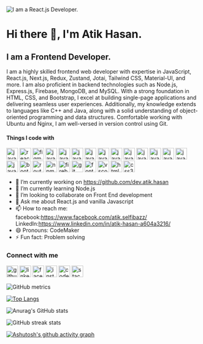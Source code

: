 <!-- ### Hi there 👋

<!--
**dev.atik.hasan/dev.atik.hasan** is a ✨ _special_ ✨ repository because its `README.md` (this file) appears on your GitHub profile.

Here are some ideas to get you started:

- 🔭 I’m currently working on ...
- 🌱 I’m currently learning ...
- 👯 I’m looking to collaborate on ...
- 🤔 I’m looking for help with ...
- 💬 Ask me about ...
- 📫 How to reach me: ...
- 😄 Pronouns: ...
- ⚡ Fun fact: ...
-->

 


 
 

 
<!--  custom editing starts from here  -->


![I am a React.js Developer.](https://i.ibb.co/MGgGgQ6/atik.jpg)

# Hi there 👋, I'm Atik Hasan.
## I am a Frontend Developer.


I am a highly skilled frontend web developer with expertise in JavaScript, React.js, Next.js, Redux, Zustand, Jotai, Tailwind CSS, Material-UI, and more. I am also proficient in backend technologies such as Node.js, Express.js, Firebase, MongoDB, and MySQL. With a strong foundation in HTML, CSS, and Bootstrap, I excel at building single-page applications and delivering seamless user experiences. Additionally, my knowledge extends to languages like C++ and Java, along with a solid understanding of object-oriented programming and data structures. Comfortable working with Ubuntu and Nginx, I am well-versed in version control using Git.




#### Things I code with

 <img src='https://img.shields.io/badge/JavaScript-323330?style=for-the-badge&logo=javascript&logoColor=F7DF1E' alt='javascript' height='30'> <img src='https://img.shields.io/badge/React-20232A?style=for-the-badge&logo=react&logoColor=61DAFB' alt='react' height='30'>   <img src='https://img.shields.io/badge/next.js-000000?style=for-the-badge&logo=nextdotjs&logoColor=white' alt='figma' height='30'> <img src='https://img.shields.io/badge/TypeScript-007ACC?style=for-the-badge&logo=typescript&logoColor=white' alt='javascript' height='30'> <img src='https://img.shields.io/badge/Node.js-43853D?style=for-the-badge&logo=node.js&logoColor=white'    alt='javascript' height='30'> <img src='https://img.shields.io/badge/C%2B%2B-00599C?style=for-the-badge&logo=c%2B%2B&logoColor=white' alt='javascript' height='30'>  <img src='https://img.shields.io/badge/Java-ED8B00?style=for-the-badge&logo=java&logoColor=white' alt='javascript' height='30'>  <img src='https://img.shields.io/badge/Tailwind_CSS-38B2AC?style=for-the-badge&logo=tailwind-css&logoColor=white' alt='javascript' height='30'>  <img src='https://img.shields.io/badge/Material--UI-0081CB?style=for-the-badge&logo=material-ui&logoColor=white' alt='javascript' height='30'> <img src='https://img.shields.io/badge/Redux-593D88?style=for-the-badge&logo=redux&logoColor=white' alt='javascript' height='30'>  <img src='https://img.shields.io/badge/MySQL-00000F?style=for-the-badge&logo=mysql&logoColor=white' alt='javascript' height='30'>  <img src='https://img.shields.io/badge/Microsoft_Azure-0089D6?style=for-the-badge&logo=microsoft-azure&logoColor=white' alt='javascript' height='30'> <img src='https://img.shields.io/badge/Docker-2496ED?style=for-the-badge&logo=docker&logoColor=white' alt='javascript' height='30'> <img src='https://img.shields.io/badge/Linux-E34F26?style=for-the-badge&logo=linux&logoColor=black' alt='javascript' height='30'>  <img src='https://img.shields.io/badge/Nginx-009639?style=for-the-badge&logo=nginx&logoColor=white' alt='javascript' height='30'> <img src='https://img.shields.io/badge/Bootstrap-563D7C?style=for-the-badge&logo=bootstrap&logoColor=white' alt='bootstrap' height='30'> <img src='https://img.shields.io/badge/React_Router-CA4245?style=for-the-badge&logo=react-router&logoColor=white' alt='router' height='30'>  <img src='https://img.shields.io/badge/npm-CB3837?style=for-the-badge&logo=npm&logoColor=white' alt='npm' height='30'>  <img src='https://img.shields.io/badge/firebase-ffca28?style=for-the-badge&logo=firebase&logoColor=black' alt='firebase' height='30'> <img src='https://img.shields.io/badge/Git-F05032?style=for-the-badge&logo=git&logoColor=white' alt='git' height='30'> <img src='https://img.shields.io/badge/Font_Awesome-339AF0?style=for-the-badge&logo=fontawesome&logoColor=white' alt='fontAwesome' height='30'> <img src='https://img.shields.io/badge/Visual_Studio_Code-0078D4?style=for-the-badge&logo=visual%20studio%20code&logoColor=white' alt='vscode' height='30'> <img src='https://img.shields.io/badge/HTML5-E34F26?style=for-the-badge&logo=html5&logoColor=white' alt='html' height='30'> <img src='https://img.shields.io/badge/CSS3-1572B6?style=for-the-badge&logo=css3&logoColor=white' alt='css3' height='30'>
 
<!-- - ✔JAVASCRIPT 
- ✔REACT.JS 
- ✔HTML 
- ✔CSS 
- ✔BOOTSTRAP 
- ✔CONTEXT API 
- ✔GIT 
- ✔WEBPACK -->


- 🔭 I’m currently working on https://github.com/dev.atik.hasan 
- 🌱 I’m currently learning Node.js 
- 👯 I’m looking to collaborate on Front End development 
- 💬 Ask me about React.js and vanilla Javascript 
- 📫 How to reach me: facebook:https://www.facebook.com/atik.selfibazz/                  LinkedIn:https://www.linkedin.com/in/atik-hasan-a604a3216/ 
- 😄 Pronouns: CodeMaker  
- ⚡ Fun fact: Problem solving  

### Connect with me 

[<img src='https://img.shields.io/badge/GitHub-100000?style=for-the-badge&logo=github&logoColor=white' alt='github' height='30'>](https://github.com/dev.atik.hasan)  [<img src='https://img.shields.io/badge/LinkedIn-0077B5?style=for-the-badge&logo=linkedin&logoColor=white' alt='linkedin' height='30'>](https://www.linkedin.com/in/atik-hasan-a604a3216/)  [<img src='https://img.shields.io/badge/Facebook-1877F2?style=for-the-badge&logo=facebook&logoColor=white' alt='facebook' height='30'>](https://www.facebook.com/atik.selfibazz)  [<img src='https://img.shields.io/badge/Instagram-E4405F?style=for-the-badge&logo=instagram&logoColor=white' alt='instagram' height='30'>](https://www.instagram.com/atik_hasan9/)  [<img src='https://img.shields.io/badge/Codepen-000000?style=for-the-badge&logo=codepen&logoColor=white' alt='codepen' height='30'>](https://codepen.io/dev.atik.hasan)  [<img src='https://img.shields.io/badge/Stack_Overflow-FE7A16?style=for-the-badge&logo=stack-overflow&logoColor=white' alt='stackoverflow' height='30'>](https://stackoverflow.com/users/14393120)  



![GitHub metrics](https://metrics.lecoq.io/dev.atik.hasan)  

<!-- [![Top Langs](https://github-readme-stats.vercel.app/api/top-langs/?username=dev.atik.hasan)](https://github.com/anuraghazra/github-readme-stats) -->
[![Top Langs](https://github-readme-stats.vercel.app/api/top-langs/?username=dev.atik.hasan&layout=compact&theme=radical)](https://github.com/anuraghazra/github-readme-stats)

<!-- ![GitHub stats](https://github-readme-stats.vercel.app/api?username=dev.atik.hasan&show_icons=true&count_private=true)   -->
![Anurag's GitHub stats](https://github-readme-stats.vercel.app/api?username=dev.atik.hasan&show_icons=true&theme=radical)





![GitHub streak stats](https://github-readme-streak-stats.herokuapp.com/?user=dev.atik.hasan)  
<!-- [![trophy](https://github-profile-trophy.vercel.app/?username=dev.atik.hasan)](https://github.com/ryo-ma/github-profile-trophy) -->
 




[![Ashutosh's github activity graph](https://github-readme-activity-graph.vercel.app/graph?username=dev.atik.hasan&theme=react-dark)](https://github.com/dev.atik.hasan/github-readme-activity-graph)
